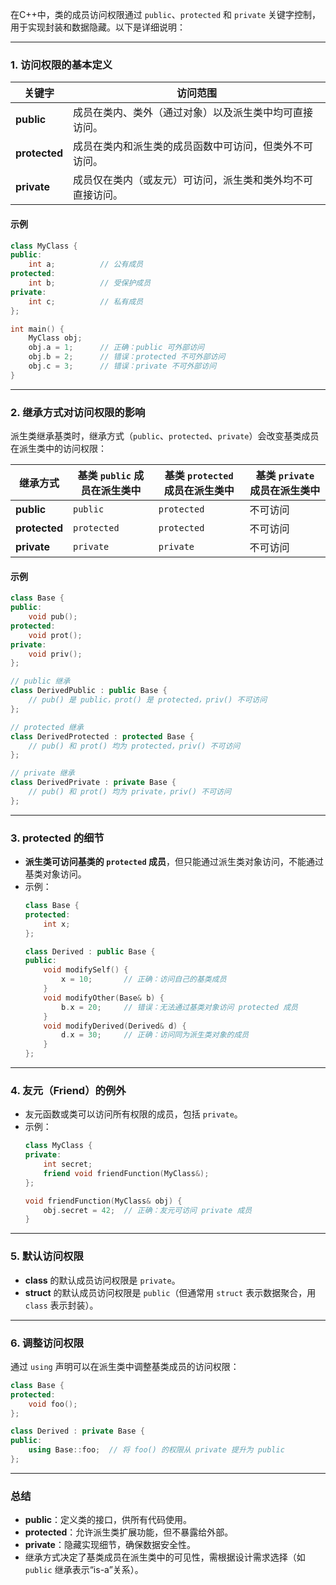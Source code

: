 

在C++中，类的成员访问权限通过 `public`、`protected` 和 `private` 关键字控制，用于实现封装和数据隐藏。以下是详细说明：

---

### 1. **访问权限的基本定义**
| 关键字    | 访问范围                                                                 |
|-----------|--------------------------------------------------------------------------|
| **public**    | 成员在类内、类外（通过对象）以及派生类中均可直接访问。                   |
| **protected** | 成员在类内和派生类的成员函数中可访问，但类外不可访问。                   |
| **private**   | 成员仅在类内（或友元）可访问，派生类和类外均不可直接访问。              |

#### 示例
```cpp
class MyClass {
public:
    int a;          // 公有成员
protected:
    int b;          // 受保护成员
private:
    int c;          // 私有成员
};

int main() {
    MyClass obj;
    obj.a = 1;      // 正确：public 可外部访问
    obj.b = 2;      // 错误：protected 不可外部访问
    obj.c = 3;      // 错误：private 不可外部访问
}
```

---

### 2. **继承方式对访问权限的影响**
派生类继承基类时，继承方式（`public`、`protected`、`private`）会改变基类成员在派生类中的访问权限：

| 继承方式      | 基类 `public` 成员在派生类中 | 基类 `protected` 成员在派生类中 | 基类 `private` 成员在派生类中 |
|---------------|-----------------------------|--------------------------------|------------------------------|
| **public**    | `public`                    | `protected`                   | 不可访问                     |
| **protected** | `protected`                 | `protected`                   | 不可访问                     |
| **private**   | `private`                   | `private`                     | 不可访问                     |

#### 示例
```cpp
class Base {
public:
    void pub();
protected:
    void prot();
private:
    void priv();
};

// public 继承
class DerivedPublic : public Base {
    // pub() 是 public，prot() 是 protected，priv() 不可访问
};

// protected 继承
class DerivedProtected : protected Base {
    // pub() 和 prot() 均为 protected，priv() 不可访问
};

// private 继承
class DerivedPrivate : private Base {
    // pub() 和 prot() 均为 private，priv() 不可访问
};
```

---

### 3. **protected 的细节**
- **派生类可访问基类的 `protected` 成员**，但只能通过派生类对象访问，不能通过基类对象访问。
- 示例：
  ```cpp
  class Base {
  protected:
      int x;
  };

  class Derived : public Base {
  public:
      void modifySelf() {
          x = 10;       // 正确：访问自己的基类成员
      }
      void modifyOther(Base& b) {
          b.x = 20;     // 错误：无法通过基类对象访问 protected 成员
      }
      void modifyDerived(Derived& d) {
          d.x = 30;     // 正确：访问同为派生类对象的成员
      }
  };
  ```

---

### 4. **友元（Friend）的例外**
- 友元函数或类可以访问所有权限的成员，包括 `private`。
- 示例：
  ```cpp
  class MyClass {
  private:
      int secret;
      friend void friendFunction(MyClass&);
  };

  void friendFunction(MyClass& obj) {
      obj.secret = 42;  // 正确：友元可访问 private 成员
  }
  ```

---

### 5. **默认访问权限**
- **class** 的默认成员访问权限是 `private`。
- **struct** 的默认成员访问权限是 `public`（但通常用 `struct` 表示数据聚合，用 `class` 表示封装）。

---

### 6. **调整访问权限**
通过 `using` 声明可以在派生类中调整基类成员的访问权限：
```cpp
class Base {
protected:
    void foo();
};

class Derived : private Base {
public:
    using Base::foo;  // 将 foo() 的权限从 private 提升为 public
};
```

---

### 总结
- **public**：定义类的接口，供所有代码使用。
- **protected**：允许派生类扩展功能，但不暴露给外部。
- **private**：隐藏实现细节，确保数据安全性。
- 继承方式决定了基类成员在派生类中的可见性，需根据设计需求选择（如 `public` 继承表示“is-a”关系）。